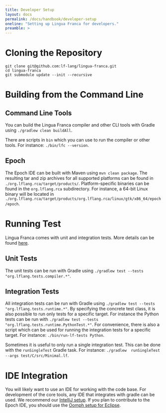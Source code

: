 ```yaml
---
title: Developer Setup
layout: docs
permalink: /docs/handbook/developer-setup
oneline: "Setting up Lingua Franca for developers."
preamble: >
---
```


# Cloning the Repository

```
git clone git@github.com:lf-lang/lingua-franca.git
cd lingua-franca
git submodule update --init --recursive
```

# Building from the Command Line

## Command Line Tools

You can build the Lingua Franca compiler and other CLI tools with Gradle using `./gradlew clean buildAll`.

There are scripts in `bin` which you can use to run the compiler or other tools. For instance: `./bin/lfc --version`.

## Epoch

The Epoch IDE can be built with Maven using `mvn clean package`. The resulting tar and zip archives for all supported platforms can be found in `./org.lflang.rca/target/products/`. Platform-specific binaries can be found in the `org.lflang.rca` subdirectory. For instance, a 64-bit Linux binary will be located in `./org.lflang.rca/target/products/org.lflang.rca/linux/gtk/x86_64/epoch/epoch`.

# Running Test

Lingua Franca comes with unit and integration tests. More details can be found [here](/docs/handbook/regression-tests).

## Unit Tests

The unit tests can be run with Gradle using `./gradlew test --tests "org.lflang.tests.compiler.*"`. 

## Integration Tests

All integration tests can be run with Gradle using `./gradlew test --tests "org.lflang.tests.runtime.*"`. By specifying the concrete test class, it is also possible to run only tests for a specific target. For instance the Python tests can be run with `./gradlew test --tests "org.lflang.tests.runtime.PythonTest.*"`. For convenience, there is also a script which can be used for running the integration tests for a specific target. For instance: `./bin/run-lf-tests Python`.

Sometimes it is useful to only run a single integration test. This can be done with the `runSingleTest` Gradle task. For instance: `./gradlew  runSingleTest --args test/C/src/Minimal.lf`.


# IDE Integration

You will likely want to use an IDE for working with the code base. For development of the core tools, any IDE that integrates with gradle can be used. We recommend our [IntelliJ setup](/docs/handbook/intellij).
If you plan to contribute to the Epoch IDE, you should use the [Oomph setup for Eclipse](/docs/handbook/eclipse-oomph).
